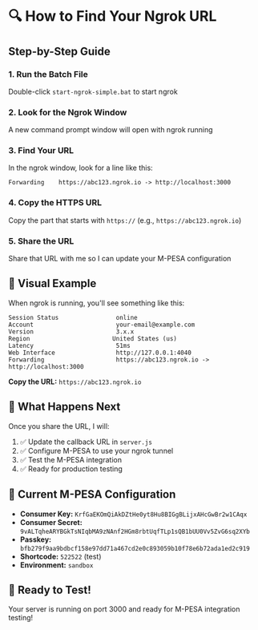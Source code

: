 # 🔍 How to Find Your Ngrok URL

## Step-by-Step Guide

### 1. **Run the Batch File**
Double-click `start-ngrok-simple.bat` to start ngrok

### 2. **Look for the Ngrok Window**
A new command prompt window will open with ngrok running

### 3. **Find Your URL**
In the ngrok window, look for a line like this:

```
Forwarding    https://abc123.ngrok.io -> http://localhost:3000
```

### 4. **Copy the HTTPS URL**
Copy the part that starts with `https://` (e.g., `https://abc123.ngrok.io`)

### 5. **Share the URL**
Share that URL with me so I can update your M-PESA configuration

## 📸 Visual Example

When ngrok is running, you'll see something like this:

```
Session Status                online
Account                       your-email@example.com
Version                       3.x.x
Region                       United States (us)
Latency                       51ms
Web Interface                 http://127.0.0.1:4040
Forwarding                    https://abc123.ngrok.io -> http://localhost:3000
```

**Copy the URL:** `https://abc123.ngrok.io`

## 🚀 What Happens Next

Once you share the URL, I will:

1. ✅ Update the callback URL in `server.js`
2. ✅ Configure M-PESA to use your ngrok tunnel
3. ✅ Test the M-PESA integration
4. ✅ Ready for production testing

## 🔧 Current M-PESA Configuration

- **Consumer Key:** `KrfGaEKOmQiAkDZtHe0yt8Hu8BIGgBLijxAHcGwBr2w1CAqx`
- **Consumer Secret:** `9vALTqheARYBGkTsNIqbMA9zNAnf2HGm8rbtUqfTLp1sQB1bUU0Vv5ZvG6sq2XYb`
- **Passkey:** `bfb279f9aa9bdbcf158e97dd71a467cd2e0c893059b10f78e6b72ada1ed2c919`
- **Shortcode:** `522522` (test)
- **Environment:** `sandbox`

## 🎯 Ready to Test!

Your server is running on port 3000 and ready for M-PESA integration testing! 